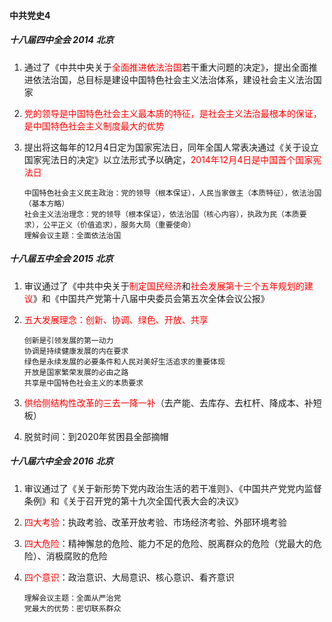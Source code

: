 #### 中共党史4

##### 十八届四中全会    2014    北京

1. 通过了《中共中央关于<font color="red">全面推进依法治国</font>若干重大问题的决定》，提出全面推进依法治国，总目标是建设中国特色社会主义法治体系，建设社会主义法治国家

2. <font color="red">党的领导是中国特色社会主义最本质的特征，是社会主义法治最根本的保证，是中国特色社会主义制度最大的优势</font>

3. 提出将这每年的12月4日定为国家宪法日，同年全国人常表决通过《关于设立国家宪法日的决定》以立法形式予以确定，<font color="red">2014年12月4日是中国首个国家宪法日</font>

   ```
   中国特色社会主义民主政治：党的领导（根本保证），人民当家做主（本质特征），依法治国（基本方略）
   社会主义法治理念：党的领导（根本保证），依法治国（核心内容），执政为民（本质要求），公平正义（价值追求），服务大局（重要使命）
   理解会议主题：全面依法治国
   ```

##### 十八届五中全会    2015    北京

1. 审议通过了《中共中央关于<font color="red">制定国民经济</font>和<font color="red">社会发展第十三个五年规划的建议</font>》和《中国共产党第十八届中央委员会第五次全体会议公报》

2. <font color="red">五大发展理念：创新、协调、绿色、开放、共享</font>

   ```
   创新是引领发展的第一动力
   协调是持续健康发展的内在要求
   绿色是永续发展的必要条件和人民对美好生活追求的重要体现
   开放是国家繁荣发展的必由之路
   共享是中国特色社会主义的本质要求
   ```

3. <font color="red">供给侧结构性改革的三去一降一补</font>（去产能、去库存、去杠杆、降成本、补短板）

4. 脱贫时间：到2020年贫困县全部摘帽

##### 十八届六中全会    2016    北京

1. 审议通过了《关于新形势下党内政治生活的若干准则》、《中国共产党党内监督条例》和《关于召开党的第十九次全国代表大会的决议》

2. <font color="red">四大考验</font>：执政考验、改革开放考验、市场经济考验、外部环境考验

3. <font color="red">四大危险</font>：精神懈怠的危险、能力不足的危险、脱离群众的危险（党最大的危险）、消极腐败的危险

4. <font color="red">四个意识</font>：政治意识、大局意识、核心意识、看齐意识

   ```
   理解会议主题：全面从严治党
   党最大的优势：密切联系群众
   ```